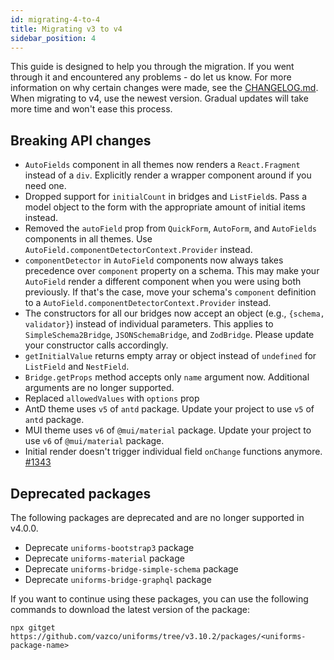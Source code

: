 ```yaml
---
id: migrating-4-to-4
title: Migrating v3 to v4
sidebar_position: 4
---
```


This guide is designed to help you through the migration. If you went through it and encountered any problems - do let us know. For more information on why certain changes were made, see the [CHANGELOG.md](https://github.com/vazco/uniforms/blob/master/CHANGELOG.md). When migrating to v4, use the newest version. Gradual updates will take more time and won't ease this process.

## Breaking API changes

- `AutoFields` component in all themes now renders a `React.Fragment` instead of a `div`. Explicitly render a wrapper component around if you need one.
- Dropped support for `initialCount` in bridges and `ListField`s. Pass a model object to the form with the appropriate amount of initial items instead.
- Removed the `autoField` prop from `QuickForm`, `AutoForm`, and `AutoFields` components in all themes. Use `AutoField.componentDetectorContext.Provider` instead.
- `componentDetector` in `AutoField` components now always takes precedence over `component` property on a schema. This may make your `AutoField` render a different component when you were using both previously. If that's the case, move your schema's `component` definition to a `AutoField.componentDetectorContext.Provider` instead.
- The constructors for all our bridges now accept an object (e.g., `{schema, validator}`) instead of individual parameters. This applies to `SimpleSchema2Bridge`, `JSONSchemaBridge`, and `ZodBridge`. Please update your constructor calls accordingly.
- `getInitialValue` returns empty array or object instead of `undefined` for `ListField` and `NestField`.
- `Bridge.getProps` method accepts only `name` argument now. Additional arguments are no longer supported.
- Replaced `allowedValues` with `options` prop
- AntD theme uses `v5` of `antd` package. Update your project to use `v5` of `antd` package.
- MUI theme uses `v6` of `@mui/material` package. Update your project to use `v6` of `@mui/material` package.
- Initial render doesn't trigger individual field `onChange` functions anymore. [#1343](https://github.com/vazco/uniforms/pull/1343)

## Deprecated packages

The following packages are deprecated and are no longer supported in v4.0.0.

- Deprecate `uniforms-bootstrap3` package
- Deprecate `uniforms-material` package
- Deprecate `uniforms-bridge-simple-schema` package
- Deprecate `uniforms-bridge-graphql` package

If you want to continue using these packages, you can use the following commands to download the latest version of the package:

```
npx gitget https://github.com/vazco/uniforms/tree/v3.10.2/packages/<uniforms-package-name>
```
